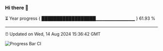 ### Hi there 👋

⏳ Year progress { ██████████████████▁▁▁▁▁▁▁▁▁▁▁▁ } 61.93 %

---

⏰ Updated on Wed, 14 Aug 2024 15:36:42 GMT

![Progress Bar CI](https://github.com/IshwaranRudhara/GIT-ACTION/workflows/Progress%20Bar%20CI/badge.svg)
